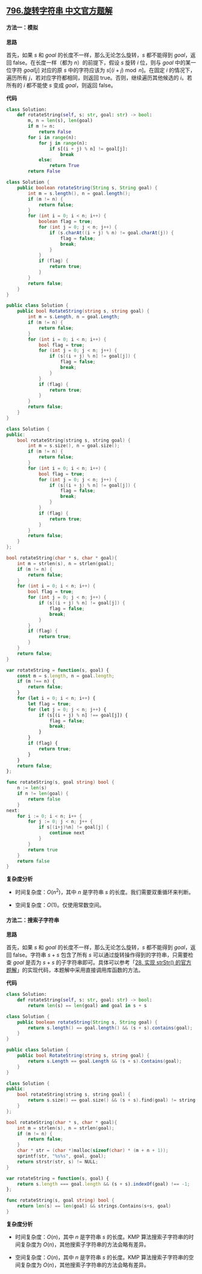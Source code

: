 ## [796.旋转字符串 中文官方题解](https://leetcode.cn/problems/rotate-string/solutions/100000/xuan-zhuan-zi-fu-chuan-by-leetcode-solut-4hlp)

#### 方法一：模拟

**思路**

首先，如果 $s$ 和 $\textit{goal}$ 的长度不一样，那么无论怎么旋转，$s$ 都不能得到 $\textit{goal}$，返回 $\text{false}$。在长度一样（都为 $n$）的前提下，假设 $s$ 旋转 $i$ 位，则与 $\textit{goal}$ 中的某一位字符 $\textit{goal}[j]$ 对应的原 $s$ 中的字符应该为 $s[(i+j) \bmod n]$。在固定 $i$ 的情况下，遍历所有 $j$，若对应字符都相同，则返回 $\text{true}$。否则，继续遍历其他候选的 $i$。若所有的 $i$ 都不能使 $s$ 变成 $\textit{goal}$，则返回 $\text{false}$。

**代码**

```Python [sol1-Python3]
class Solution:
    def rotateString(self, s: str, goal: str) -> bool:
        m, n = len(s), len(goal)
        if m != n:
            return False
        for i in range(n):
            for j in range(n):
                if s[(i + j) % n] != goal[j]:
                    break
            else:
                return True
        return False
```

```Java [sol1-Java]
class Solution {
    public boolean rotateString(String s, String goal) {
        int m = s.length(), n = goal.length();
        if (m != n) {
            return false;
        }
        for (int i = 0; i < n; i++) {
            boolean flag = true;
            for (int j = 0; j < n; j++) {
                if (s.charAt((i + j) % n) != goal.charAt(j)) {
                    flag = false;
                    break;
                }
            }
            if (flag) {
                return true;
            }
        }
        return false;
    }
}
```

```C# [sol1-C#]
public class Solution {
    public bool RotateString(string s, string goal) {
        int m = s.Length, n = goal.Length;
        if (m != n) {
            return false;
        }
        for (int i = 0; i < n; i++) {
            bool flag = true;
            for (int j = 0; j < n; j++) {
                if (s[(i + j) % n] != goal[j]) {
                    flag = false;
                    break;
                }
            }
            if (flag) {
                return true;
            }
        }
        return false;
    }
}
```

```C++ [sol1-C++]
class Solution {
public:
    bool rotateString(string s, string goal) {
        int m = s.size(), n = goal.size();
        if (m != n) {
            return false;
        }
        for (int i = 0; i < n; i++) {
            bool flag = true;
            for (int j = 0; j < n; j++) {
                if (s[(i + j) % n] != goal[j]) {
                    flag = false;
                    break;
                }
            }
            if (flag) {
                return true;
            }
        }
        return false;
    }
};
```

```C [sol1-C]
bool rotateString(char * s, char * goal){
    int m = strlen(s), n = strlen(goal);
    if (m != n) {
        return false;
    }
    for (int i = 0; i < n; i++) {
        bool flag = true;
        for (int j = 0; j < n; j++) {
            if (s[(i + j) % n] != goal[j]) {
                flag = false;
                break;
            }
        }
        if (flag) {
            return true;
        }
    }
    return false;
}
```

```JavaScript [sol1-JavaScript]
var rotateString = function(s, goal) {
    const m = s.length, n = goal.length;
    if (m !== n) {
        return false;
    }
    for (let i = 0; i < n; i++) {
        let flag = true;
        for (let j = 0; j < n; j++) {
            if (s[(i + j) % n] !== goal[j]) {
                flag = false;
                break;
            }
        }
        if (flag) {
            return true;
        }
    }
    return false;
};
```

```go [sol1-Golang]
func rotateString(s, goal string) bool {
    n := len(s)
    if n != len(goal) {
        return false
    }
next:
    for i := 0; i < n; i++ {
        for j := 0; j < n; j++ {
            if s[(i+j)%n] != goal[j] {
                continue next
            }
        }
        return true
    }
    return false
}
```

**复杂度分析**

- 时间复杂度：$O(n^2)$，其中 $n$ 是字符串 $s$ 的长度。我们需要双重循环来判断。

- 空间复杂度：$O(1)$。仅使用常数空间。

#### 方法二：搜索子字符串

**思路**

首先，如果 $s$ 和 $\textit{goal}$ 的长度不一样，那么无论怎么旋转，$s$ 都不能得到 $\textit{goal}$，返回 $\text{false}$。字符串 $s + s$ 包含了所有 $s$ 可以通过旋转操作得到的字符串，只需要检查 $\textit{goal}$ 是否为 $s + s$ 的子字符串即可。具体可以参考「[28. 实现 strStr() 的官方题解](https://leetcode-cn.com/problems/implement-strstr/solution/shi-xian-strstr-by-leetcode-solution-ds6y/)」的实现代码，本题解中采用直接调用库函数的方法。

**代码**

```Python [sol2-Python3]
class Solution:
    def rotateString(self, s: str, goal: str) -> bool:
        return len(s) == len(goal) and goal in s + s
```

```Java [sol2-Java]
class Solution {
    public boolean rotateString(String s, String goal) {
        return s.length() == goal.length() && (s + s).contains(goal);
    }
}
```

```C# [sol2-C#]
public class Solution {
    public bool RotateString(string s, string goal) {
        return s.Length == goal.Length && (s + s).Contains(goal);
    }
}
```

```C++ [sol2-C++]
class Solution {
public:
    bool rotateString(string s, string goal) {
        return s.size() == goal.size() && (s + s).find(goal) != string::npos;
    }
};
```

```C [sol2-C]
bool rotateString(char * s, char * goal){
    int m = strlen(s), n = strlen(goal);
    if (m != n) {
        return false;
    }
    char * str = (char *)malloc(sizeof(char) * (m + n + 1));
    sprintf(str, "%s%s", goal, goal);
    return strstr(str, s) != NULL;
}
```

```JavaScript [sol2-JavaScript]
var rotateString = function(s, goal) {
    return s.length === goal.length && (s + s).indexOf(goal) !== -1;
};
```

```go [sol2-Golang]
func rotateString(s, goal string) bool {
    return len(s) == len(goal) && strings.Contains(s+s, goal)
}
```

**复杂度分析**

- 时间复杂度：$O(n)$，其中 $n$ 是字符串 $s$ 的长度。$\text{KMP}$ 算法搜索子字符串的时间复杂度为 $O(n)$，其他搜索子字符串的方法会略有差异。

- 空间复杂度：$O(n)$，其中 $n$ 是字符串 $s$ 的长度。$\text{KMP}$ 算法搜索子字符串的空间复杂度为 $O(n)$，其他搜索子字符串的方法会略有差异。